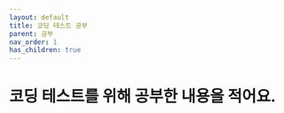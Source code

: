 ```yaml
---
layout: default
title: 코딩 테스트 공부
parent: 공부
nav_order: 1
has_children: true
---
```


# 코딩 테스트를 위해 공부한 내용을 적어요.
